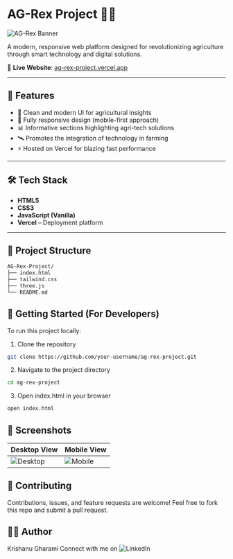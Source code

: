 # AG-Rex Project 🌾🚜

![AG-Rex Banner](https://img.pikbest.com/png-images/20241228/a-agriculture-logo-design-concept-_11313614.png!f305cw) <!-- Replace with actual banner image link if available -->

A modern, responsive web platform designed for revolutionizing agriculture through smart technology and digital solutions.

🔗 **Live Website**: [ag-rex-project.vercel.app](https://ag-rex-project.vercel.app/)

---

## 📌 Features

- 🌱 Clean and modern UI for agricultural insights
- 📱 Fully responsive design (mobile-first approach)
- 📊 Informative sections highlighting agri-tech solutions
- 🛰️ Promotes the integration of technology in farming
- ⚡ Hosted on Vercel for blazing fast performance

---

## 🛠️ Tech Stack

- **HTML5**
- **CSS3**
- **JavaScript (Vanilla)**
- **Vercel** – Deployment platform

---

## 📁 Project Structure

```bash
AG-Rex-Project/
├── index.html
├── tailwind.css
├── three.js
└── README.md
```

## 🚀 Getting Started (For Developers)
To run this project locally:

1. Clone the repository
```bash
git clone https://github.com/your-username/ag-rex-project.git
```
2. Navigate to the project directory
```bash
cd ag-rex-project
```
3. Open index.html in your browser
```bash
open index.html
```

## 📸 Screenshots
| Desktop View                                 | Mobile View                                |
| -------------------------------------------- | ------------------------------------------ |
| ![Desktop](https://github.com/user-attachments/assets/7d1b3f4b-94d5-431f-bb1c-306e59ad9eac) | ![Mobile](https://github.com/user-attachments/assets/6d75ad20-fb1a-4291-a1a4-73111ee26a48) |

## 🤝 Contributing
Contributions, issues, and feature requests are welcome!
Feel free to fork this repo and submit a pull request.

## 👨‍💻 Author
Krishanu Gharami
Connect with me on ![LinkedIn](https://www.linkedin.com/in/krishanugharami/)
